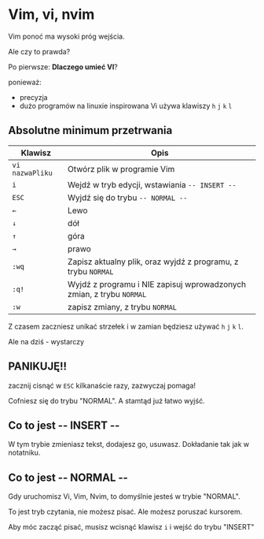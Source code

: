 # Vim, vi, nvim

Vim ponoć ma wysoki próg wejścia.

Ale czy to prawda?

Po pierwsze: **Dlaczego umieć VI**?

ponieważ:
- precyzja
- dużo programów na linuxie inspirowana Vi używa klawiszy `h` `j` `k` `l`


## Absolutne minimum przetrwania

|Klawisz|Opis|
|---|---|
|`vi nazwaPliku`|Otwórz plik w programie Vim|
|`i`|Wejdź w tryb edycji, wstawiania `-- INSERT --`|
|`ESC`|Wyjdź się do trybu `-- NORMAL --`| 
|`←`|Lewo|
|`↓`|dół|
|`↑`|góra|
|`→`|prawo|
|`:wq`|Zapisz aktualny plik, oraz wyjdź z programu, z trybu `NORMAL`|
|`:q!`|Wyjdź z programu i NIE zapisuj wprowadzonych zmian, z trybu `NORMAL`|
|`:w`|zapisz zmiany, z trybu `NORMAL`|

Z czasem zaczniesz unikać strzełek i w zamian będziesz używać `h` `j` `k` `l`.

Ale na dziś - wystarczy

## PANIKUJĘ!!

zacznij cisnąć w `ESC` kilkanaście razy, zazwyczaj pomaga!

Cofniesz się do trybu "NORMAL". A stamtąd już łatwo wyjść.

## Co to jest -- INSERT --

W tym trybie zmieniasz tekst, dodajesz go, usuwasz. Dokładanie tak jak w notatniku.

## Co to jest -- NORMAL --

Gdy uruchomisz Vi, Vim, Nvim, to domyślnie jesteś w trybie "NORMAL".

To jest tryb czytania, nie możesz pisać. Ale możesz poruszać kursorem.

Aby móc zacząć pisać, musisz wcisnąć klawisz `i` i wejść do trybu "INSERT"